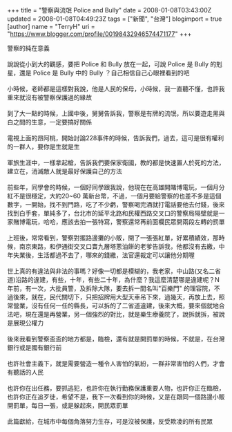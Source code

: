 +++
title = "警察與流氓 Police and Bully"
date = 2008-01-08T03:43:00Z
updated = 2008-01-08T04:49:23Z
tags = ["新聞", "台灣"]
blogimport = true 
[author]
	name = "TerryH"
	uri = "https://www.blogger.com/profile/00198432946574471177"
+++

警察的純在意義<br /><br />說說從小到大的觀感，要把 Police 和 Bully 放在一起，可說 Police 是 Bully 的剋星，還是 Police 是 Bully 中的 Bully ？自己相信自己心眼裡看到的吧<br /><br />小時候，老師都是這樣對我說，他是人民的保母，小時候，我一直聽不懂，也許我重來就沒有被警察保護過的緣故<br /><br />到了大一點的時候，上國中後，舅舅告訴我，警察是有牌的流氓，所以要遊走黑與白之間的生意，一定要搞好關係<br /><br />電視上面的昂阿桃，開始討論228事件的時候，告訴我們，過去，這可是很有權利的一群人，要你是生就是生<br /><br />軍旅生涯中，一樣拿起槍，告訴我們要保家衛國，教的都是快速置人於死的方法，建立在，消滅敵人就是最好保護自己的方法<br /><br />前些年，同學會的時候，一個好同學跟我說，他現在在高雄開賭博電玩，一個月分紅不是很穩定，大約20~60 萬新台幣，不過，一個月要給警察的也差不多是這個數字，一開始，找不到門路，吃了不少虧，警察喝完酒就打電話要他去付錢，後來找到白手套，單純多了，台北市的延平北路和民權西路交叉口的警察局隔壁就是一家賭博電玩，哈哈，應該去拍一張特寫，警察還常再前面欄民眾開兩段左轉的罰單<br /><br />上班後，常常看到，警察對擺路邊攤的小販，開了一張張紅單，好累積績效，那時候，南京東路，和伊通街交叉口賣九層塔蔥油餅的老爹告訴我，他都沒有去繳，中年失業後，生活都過不去了，哪來的錢繳，法官還裁定可以讓他分期喔<br /><br />世上真的有違法與非法的事嗎？好像一切都是模糊的，我老家，中山路(又名二省道)沿路的違建，有些，十年，有些二十年，為什麼？我這麼清楚哪是違建呢？N年前，有一次，大批員警，及拆除大隊，要去拆一間名叫"百樂門" 的理容院，不過後來，就在，民代關切下，只把招牌用大型天車吊下來，過幾天，再放上去，照常營業，沒有任何一任的縣長，可以拆的了二省道違建，後來大概，要來個就地合法吧，現在還是再營業，另一個強烈的對比，就是樂生療養院了，說拆就拆，被說是展現公權力<br /><br />後來我看到警察盃盃的地方都是，臨檢，還有就是開罰單的時候，不就是，在台灣銀行或是國有銀行前<br /><br />也許社會主義下，就是需要營造一種令人害怕的氣紛，一群非常害怕的人們，才會有聽話的人民<br /><br />也許你在出任務，要抓逃犯，也許你在執行勤務保護重要人物，也許你正在臨檢，也許你正在追歹徒，希望不是，我下一次看到你的時候，又是在跟同一個路邊小販開罰單，每日一張，或是躲起來，開民眾罰單<br /><br />此篇獻給，在城市中每個角落努力生存，可是沒被保護，反受欺凌的所有民眾
